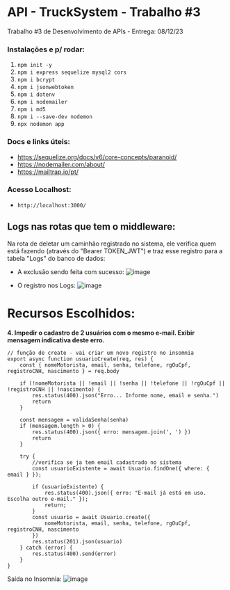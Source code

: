 # API - TruckSystem - Trabalho #3

Trabalho #3 de Desenvolvimento de APIs - Entrega: 08/12/23

### Instalações e p/ rodar:

1. `` npm init -y `` 
2. ``npm i express sequelize mysql2 cors `` 
3. ``npm i bcrypt ``  
4. `` npm i jsonwebtoken `` 
5. `` npm i dotenv `` 
6. `` npm i nodemailer `` 
7. ``npm i md5 ``
8. `` npm i --save-dev nodemon ``
9.   ``npx nodemon app `` 

### Docs e links úteis:
- https://sequelize.org/docs/v6/core-concepts/paranoid/
- https://nodemailer.com/about/
- https://mailtrap.io/pt/

### Acesso Localhost: 
- ``http://localhost:3000/``

## Logs nas rotas que tem o middleware:

Na rota de deletar um caminhão registrado no sistema, ele verifica quem está fazendo (através do "Bearer TOKEN_JWT") e traz esse registro para a tabela "Logs" do banco de dados:

- A exclusão sendo feita com sucesso:
![image](https://github.com/CarolinaSFreitas/TruckSystem-API/assets/99994934/88268605-364c-48a6-8dec-aad628fc9920)

- O registro nos Logs:
![image](https://github.com/CarolinaSFreitas/TruckSystem-API/assets/99994934/679b4db3-e56b-4c8a-9f17-3d1ad2dd74b2)

# Recursos Escolhidos:
**4. Impedir o cadastro de 2 usuários com o mesmo e-mail. Exibir mensagem indicativa deste erro.**
   
````
// função de create - vai criar um novo registro no insomnia
export async function usuarioCreate(req, res) {
    const { nomeMotorista, email, senha, telefone, rgOuCpf, registroCNH, nascimento } = req.body

    if (!nomeMotorista || !email || !senha || !telefone || !rgOuCpf || !registroCNH || !nascimento) {
        res.status(400).json("Erro... Informe nome, email e senha.")
        return
    }

    const mensagem = validaSenha(senha)
    if (mensagem.length > 0) {
        res.status(400).json({ erro: mensagem.join(', ') })
        return
    }

    try {
        //verifica se ja tem email cadastrado no sistema
        const usuarioExistente = await Usuario.findOne({ where: { email } });

        if (usuarioExistente) {
            res.status(400).json({ erro: "E-mail já está em uso. Escolha outro e-mail." });
            return;
        }
        const usuario = await Usuario.create({
            nomeMotorista, email, senha, telefone, rgOuCpf, registroCNH, nascimento
        })
        res.status(201).json(usuario)
    } catch (error) {
        res.status(400).send(error)
    }
}
````
Saída no Insomnia: 
![image](https://github.com/CarolinaSFreitas/TruckSystem-API/assets/99994934/95fb283a-81d1-4ebc-acdb-e649deaf0c76)


